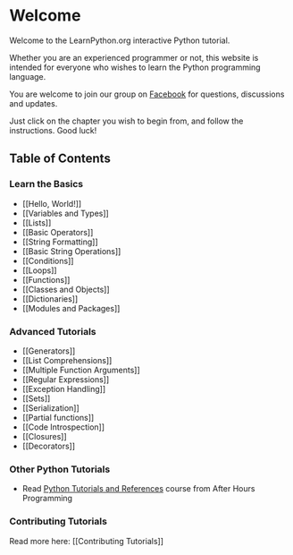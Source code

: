 # Welcome

Welcome to the LearnPython.org interactive Python tutorial.

Whether you are an experienced programmer or not, this website is intended for everyone who wishes to learn the Python programming language.<br>

You are welcome to join our group on <a href="http://www.facebook.com/groups/180708015327157/">Facebook</a> for questions, discussions and updates.

Just click on the chapter you wish to begin from, and follow the instructions. Good luck!<br>


Table of Contents
-----------------

### Learn the Basics

- [[Hello, World!]]
- [[Variables and Types]]
- [[Lists]]
- [[Basic Operators]]
- [[String Formatting]]
- [[Basic String Operations]]
- [[Conditions]]
- [[Loops]]
- [[Functions]]
- [[Classes and Objects]]
- [[Dictionaries]]
- [[Modules and Packages]]

### Advanced Tutorials

- [[Generators]]
- [[List Comprehensions]]
- [[Multiple Function Arguments]]
- [[Regular Expressions]]
- [[Exception Handling]]
- [[Sets]]
- [[Serialization]]
- [[Partial functions]]
- [[Code Introspection]]
- [[Closures]]
- [[Decorators]]

### Other Python Tutorials

- Read [Python Tutorials and References](http://www.afterhoursprogramming.com/index.php?article=181) course from After Hours Programming

### Contributing Tutorials

Read more here: [[Contributing Tutorials]]

